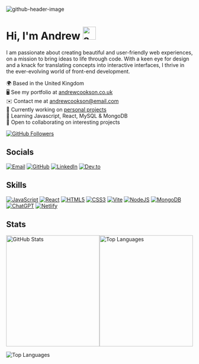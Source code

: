 ![github-header-image](https://github.com/andyc90/andyc90/assets/127922140/590ef261-b848-4c9b-a981-3ff9408bf0e5)

# Hi, I'm Andrew <img src="https://github.com/andyc90/andyc90/assets/127922140/9fdb21c9-a4b4-4a07-afaf-de18cce882ae" width="35" height="35" alt="animated-wave">

I am passionate about creating beautiful and user-friendly web experiences, on a mission to bring ideas to life through code. With a keen eye for design and a knack for translating concepts into interactive interfaces, I thrive in the ever-evolving world of front-end development.

🌍 Based in the United Kingdom  
🖥️ See my portfolio at [andrewcookson.co.uk](http://andrewcookson.co.uk)  
✉️ Contact me at [andrewcookson@email.com](mailto:andrewcookson@email.com)  
🚀 Currently working on [personal projects](http://github.com/andyc90?tab=projects)  
🧠 Learning Javascript, React, MySQL & MongoDB  
🤝 Open to collaborating on interesting projects

[![GitHub Followers](https://img.shields.io/github/followers/andyc90?logo=github&style=for-the-badge&color=21262D&labelColor=21262D)](https://www.github.com/andyc90)

## Socials

[![Email](https://img.shields.io/badge/-Email-21262D?style=for-the-badge&logo=gmail&logoColor=EA4335)](mailto:andrewcookson@email.com) [![GitHub](https://img.shields.io/badge/-GitHub-21262D?style=for-the-badge&logo=github&logoColor=ffffff)](https://www.github.com/andyc90) [![LinkedIn](https://img.shields.io/badge/-LinkedIn-21262D?style=for-the-badge&logo=linkedin&logoColor=0B66C2)](https://www.linkedin.com/in/andrewcookson1990) [![Dev.to](https://img.shields.io/badge/-Dev.to-21262D?style=for-the-badge&logo=dev.to&logoColor=0A0A0A)](https://dev.to/andyc90)

## Skills

[![JavaScript](https://img.shields.io/badge/-JavaScript-21262D?style=for-the-badge&logo=javascript&logoColor=F7DF1E)](https://developer.mozilla.org/en-US/docs/Web/JavaScript) [![React](https://img.shields.io/badge/-React-21262D?style=for-the-badge&logo=react&logoColor=61DAFB)](https://reactjs.org/docs/getting-started) [![HTML5](https://img.shields.io/badge/-HTML5-21262D?style=for-the-badge&logo=html5&logoColor=E34F26)](https://developer.mozilla.org/en-US/docs/Web/HTML) [![CSS3](https://img.shields.io/badge/-CSS3-21262D?style=for-the-badge&logo=css3&logoColor=1572B6)](https://developer.mozilla.org/en-US/docs/Web/CSS) [![Vite](https://img.shields.io/badge/-Vite-21262D?style=for-the-badge&logo=vite&logoColor=646CFF)](https://vitejs.dev/guide) [![NodeJS](https://img.shields.io/badge/-Node.js-21262D?style=for-the-badge&logo=node.js&logoColor=339933)](https://nodejs.org/en/docs) [![MongoDB](https://img.shields.io/badge/-MongoDB-21262D?style=for-the-badge&logo=mongodb&logoColor=47A248)](https://docs.mongodb.com/) [![ChatGPT](https://img.shields.io/badge/-ChatGPT-21262D?style=for-the-badge&logo=openai&logoColor=0082C4)](https://www.openai.com/gpt) [![Netlify](https://img.shields.io/badge/-Netlify-21262D?style=for-the-badge&logo=netlify&logoColor=00C7B7)](https://docs.netlify.com/)

## Stats

<div style="display: flex;">

  <!-- GitHub Stats Container -->
  <div style="flex: 1; height: 300px;">
    <img src="https://github-readme-stats.vercel.app/api?username=andyc90&show_icons=true&count_private=true&title_color=ffffff&text_color=ffffff&icon_color=ffffff&bg_color=21262D&hide_border=true&show_icons=true&border_radius=0" alt="GitHub Stats" style="height: 100%;">
  </div>

  <!-- Top Languages Container -->
  <div style="flex: 1; height: 300px;">
    <img src="https://github-readme-stats.vercel.app/api/top-langs/?username=andyc90&langs_count=10&title_color=ffffff&text_color=ffffff&icon_color=ffffff&bg_color=21262D&hide_border=true&border_radius=0" alt="Top Languages" style="height: 100%;">
  </div>

</div>

![Top Languages](https://github-readme-stats.vercel.app/api/top-langs/?username=andyc90&langs_count=10&title_color=ffffff&text_color=ffffff&icon_color=ffffff&bg_color=21262D&hide_border=true&border_radius=0)

